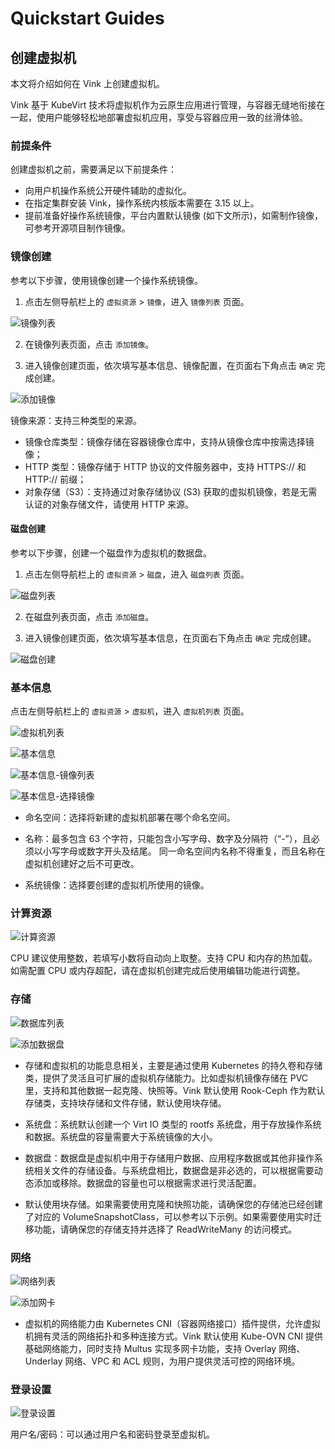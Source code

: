 # Quickstart Guides

## 创建虚拟机

本文将介绍如何在 Vink 上创建虚拟机。

Vink 基于 KubeVirt 技术将虚拟机作为云原生应用进行管理，与容器无缝地衔接在一起，使用户能够轻松地部署虚拟机应用，享受与容器应用一致的丝滑体验。

### 前提条件

创建虚拟机之前，需要满足以下前提条件：

- 向用户机操作系统公开硬件辅助的虚拟化。
- 在指定集群安装 Vink，操作系统内核版本需要在 3.15 以上。
- 提前准备好操作系统镜像，平台内置默认镜像 (如下文所示)，如需制作镜像，可参考开源项目制作镜像。

### 镜像创建

参考以下步骤，使用镜像创建一个操作系统镜像。

1. 点击左侧导航栏上的 `虚拟资源` > `镜像`，进入 `镜像列表` 页面。

![镜像列表](./images/镜像列表.png)

2. 在镜像列表页面，点击 `添加镜像`。

3. 进入镜像创建页面，依次填写基本信息、镜像配置，在页面右下角点击 `确定` 完成创建。

![添加镜像](./images/添加镜像.png)

镜像来源：支持三种类型的来源。

- 镜像仓库类型：镜像存储在容器镜像仓库中，支持从镜像仓库中按需选择镜像；
- HTTP 类型：镜像存储于 HTTP 协议的文件服务器中，支持 HTTPS:// 和 HTTP:// 前缀；
- 对象存储（S3）：支持通过对象存储协议 (S3) 获取的虚拟机镜像，若是无需认证的对象存储文件，请使用 HTTP 来源。

#### 磁盘创建

参考以下步骤，创建一个磁盘作为虚拟机的数据盘。

1. 点击左侧导航栏上的 `虚拟资源` > `磁盘`，进入 `磁盘列表` 页面。

![磁盘列表](./images/磁盘列表.png)

2. 在磁盘列表页面，点击 `添加磁盘`。

3. 进入镜像创建页面，依次填写基本信息，在页面右下角点击 `确定` 完成创建。

![磁盘创建](./images/磁盘创建.png)

### 基本信息

点击左侧导航栏上的 `虚拟资源` > `虚拟机`，进入 `虚拟机列表` 页面。

![虚拟机列表](./images/虚拟机列表.png)

![基本信息](./images/基本信息.png)

![基本信息-镜像列表](./images/基本信息-镜像列表.png)

![基本信息-选择镜像](./images/基本信息-选择镜像.png)

- 命名空间：选择将新建的虚拟机部署在哪个命名空间。

- 名称：最多包含 63 个字符，只能包含小写字母、数字及分隔符（“-”），且必须以小写字母或数字开头及结尾。 同一命名空间内名称不得重复，而且名称在虚拟机创建好之后不可更改。

- 系统镜像：选择要创建的虚拟机所使用的镜像。

### 计算资源

![计算资源](./images/计算资源.png)

CPU 建议使用整数，若填写小数将自动向上取整。支持 CPU 和内存的热加载。如需配置 CPU 或内存超配，请在虚拟机创建完成后使用编辑功能进行调整。

### 存储

![数据库列表](./images/数据库列表.png)

![添加数据盘](./images/添加数据盘.png)

- 存储和虚拟机的功能息息相关，主要是通过使用 Kubernetes 的持久卷和存储类，提供了灵活且可扩展的虚拟机存储能力。比如虚拟机镜像存储在 PVC 里，支持和其他数据一起克隆、快照等。Vink 默认使用 Rook-Ceph 作为默认存储类，支持块存储和文件存储，默认使用块存储。

- 系统盘：系统默认创建一个 Virt IO 类型的 rootfs 系统盘，用于存放操作系统和数据。系统盘的容量需要大于系统镜像的大小。

- 数据盘：数据盘是虚拟机中用于存储用户数据、应用程序数据或其他非操作系统相关文件的存储设备。与系统盘相比，数据盘是非必选的，可以根据需要动态添加或移除。数据盘的容量也可以根据需求进行灵活配置。

- 默认使用块存储。如果需要使用克隆和快照功能，请确保您的存储池已经创建了对应的 VolumeSnapshotClass，可以参考以下示例。如果需要使用实时迁移功能，请确保您的存储支持并选择了 ReadWriteMany 的访问模式。

### 网络

![网络列表](./images/网络列表.png)

![添加网卡](./images/添加网络.png)

- 虚拟机的网络能力由 Kubernetes CNI（容器网络接口）插件提供，允许虚拟机拥有灵活的网络拓扑和多种连接方式。Vink 默认使用 Kube-OVN CNI 提供基础网络能力，同时支持 Multus 实现多网卡功能，支持 Overlay 网络、Underlay 网络、VPC 和 ACL 规则，为用户提供灵活可控的网络环境。

### 登录设置

![登录设置](./images/登录设置.png)

用户名/密码：可以通过用户名和密码登录至虚拟机。
